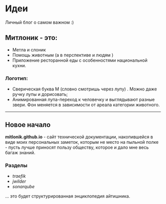 # Идеи

Личный блог о самом важном :)

## Митлоник - это:
* Метла и слоник
* Помощь животным (а в перспективе и людям )
* Приложение ресторанной еды с особенностями национальной кухни.

### Логотип:
* Сверическая буква М (словно смотришь через лупу) . Можно даже ручку лупы и дорисовать;
* Анимированная лупа-переход к человечку и выглядывают разные звери. Фон меняется в зависимости от ареала категории животного.

---
## Новое начало

**mitlonik.github.io** - сайт технической документации, накопившейся в виде моих персональных заметок, которым не место на пыльной полке - пусть лучше приносят пользу обществу, которое и дало мне весь багаж знаний.

### Разделы

- *traefik*
- *jwilder*
- *sonarqube*

... это будет структурированная энциклопедия айтишника.